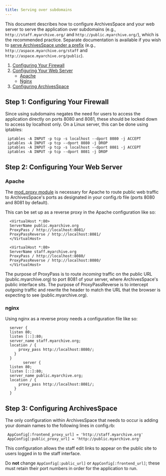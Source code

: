 ```yaml
---
title: Serving over subdomains
---
```


This document describes how to configure ArchivesSpace and your web server to serve the application over subdomains (e.g., `http://staff.myarchive.org/` and `http://public.myarchive.org/`), which is the recommended
practice. Separate documentation is available if you wish to [serve ArchivesSpace under a prefix](prefix.html) (e.g., `http://aspace.myarchive.org/staff` and
`http://aspace.myarchive.org/public`).

1. [Configuring Your Firewall](#Step-1%3A-Configuring-Your-Firewall)
2. [Configuring Your Web Server](#Step-2%3A-Configuring-Your-Web-Server)
   - [Apache](#Apache)
   - [Nginx](#Nginx)
3. [Configuring ArchivesSpace](#Step-3%3A-Configuring-ArchivesSpace)

## Step 1: Configuring Your Firewall

Since using subdomains negates the need for users to access the application directly on ports 8080 and 8081, these should be locked down to access by localhost only. On a Linux server, this can be done using iptables:

     iptables -A INPUT -p tcp -s localhost --dport 8080 -j ACCEPT
     iptables -A INPUT -p tcp --dport 8080 -j DROP
     iptables -A INPUT -p tcp -s localhost --dport 8081 -j ACCEPT
     iptables -A INPUT -p tcp --dport 8081 -j DROP

## Step 2: Configuring Your Web Server

### Apache

The [mod_proxy module](https://httpd.apache.org/docs/2.4/mod/mod_proxy.html) is necessary for Apache to route public web traffic to ArchivesSpace's ports as designated in your config.rb file (ports 8080 and 8081 by default).

This can be set up as a reverse proxy in the Apache configuration like so:

      <VirtualHost *:80>
      ServerName public.myarchive.org
      ProxyPass / http://localhost:8081/
      ProxyPassReverse / http://localhost:8081/
      </VirtualHost>

      <VirtualHost *:80>
      ServerName staff.myarchive.org
      ProxyPass / http://localhost:8080/
      ProxyPassReverse / http://localhost:8080/
      </VirtualHost>

The purpose of ProxyPass is to route _incoming_ traffic on the public URL (public.myarchive.org) to port 8081 of your server, where ArchivesSpace's public interface sits. The purpose of ProxyPassReverse is to intercept _outgoing_ traffic and rewrite the header to match the URL that the browser is expecting to see (public.myarchive.org).

### nginx

Using nginx as a reverse proxy needs a configuration file like so:

      server {
      listen 80;
      listen [::]:80;
      server_name staff.myarchive.org;
      location / {
          proxy_pass http://localhost:8080/;
        }
      }
            server {
      listen 80;
      listen [::]:80;
      server_name public.myarchive.org;
      location / {
          proxy_pass http://localhost:8081/;
        }
      }

## Step 3: Configuring ArchivesSpace

The only configuration within ArchivesSpace that needs to occur is adding your domain names to the following lines in config.rb:

     AppConfig[:frontend_proxy_url] = 'http://staff.myarchive.org'
     AppConfig[:public_proxy_url] = 'http://public.myarchive.org'

This configuration allows the staff edit links to appear on the public site to users logged in to the staff interface.

Do **not** change `AppConfig[:public_url]` or `AppConfig[:frontend_url]`; these must retain their port numbers in order for the application to run.
